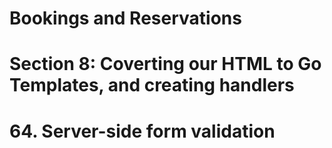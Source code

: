 # Bookings and Reservations

# Section 8: Coverting our HTML to Go Templates, and creating handlers

# 64. Server-side form validation
